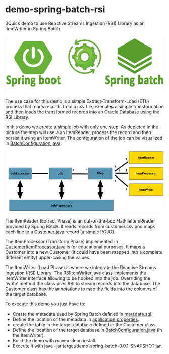 # demo-spring-batch-rsi
3Quick demo to use Reactive Streams Ingestion (RSI) Library as an ItemWriter in Spring Batch

![](images/spring-batch-logo.png)

The use case for this demo is a simple Extract-Transform-Load (ETL) process that reads records from a csv file, executes a simple transformation and then loads the transformed records into an Oracle Database using the RSI Library. 

In this demo we create a simple job with only one step. As depicted in the picture the step will use a an ItemReader, process the record and then persist it using an ItemWriter. The configuration of the job can be visualized in [BatchConfiguration.java](./src/main/java/com/oracle/rsi/demospringbatch/BatchConfiguration.java).

![](images/spring-batch-job.png)

The ItemReader (Extract Phase) is an out-of-the-box FlatFileItemReader provided by Spring Batch. It reads records from customer.csv and maps each line to a [Customer.java](./src/main/java/com/oracle/rsi/demospringbatch/Customer.java) record (a simple POJO).

The ItemProcessor (Transform Phase) implemented in [CustomerItemProcessor.java](./src/main/java/com/oracle/rsi/demospringbatch/CustomerItemProcessor.java) is for educational purposes. It maps a Customer into a new Customer (it could have been mapped into a complete different entity) upper-casing the values.

The ItemWriter (Load Phase) is where we integrate the Reactive Streams Ingestion (RSI) Library. The [RSIItemWriter.java](./src/main/java/com/oracle/rsi/demospringbatch/RSIItemWriter.java) class implements the ItemWriter interface allowing to be hooked into the job. Overriding the 'write' method the class uses RSI to stream records into the database. The Customer class has the annotations to map the fields into the columns of the target database.

To execute this demo you just have to:
- Create the metadata used by Spring Batch defined in [metadata.sql](./metadata.sql).
- Define the location of the metadata in [application.properties](./src/main/resources/application.properties).
- create the table in the target database defined in the Customer class. 
- Define the location of the target database in [BatchConfiguration.java](./src/main/java/com/oracle/rsi/demospringbatch/BatchConfiguration.java) (in the ItemWriter).
- Build the demo with maven clean install.
- Execute it with java -jar target/demo-spring-batch-0.0.1-SNAPSHOT.jar.
